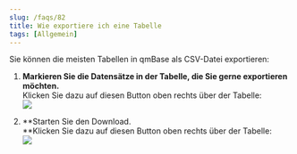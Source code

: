 ```yaml
---
slug: /faqs/82
title: Wie exportiere ich eine Tabelle
tags: [Allgemein]
---
```

Sie können die meisten Tabellen in qmBase als CSV-Datei exportieren:

1.  **Markieren Sie die Datensätze in der Tabelle, die Sie gerne exportieren möchten.**   
Klicken Sie dazu auf diesen Button oben rechts über der Tabelle:   
![](https://caqadmin.blob.core.windows.net/faqs/0-images/mceclip2.png)

2.  **Starten Sie den Download.   
**Klicken Sie dazu auf diesen Button oben rechts über der Tabelle:  
![](https://caqadmin.blob.core.windows.net/faqs/0-images/mceclip3.png)